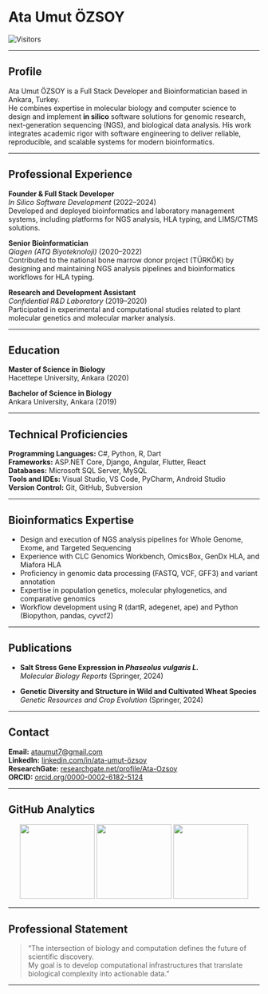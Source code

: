 # Ata Umut ÖZSOY

![Visitors](https://komarev.com/ghpvc/?username=AtaUmutOZSOY&color=0e75b6&style=flat-square)

---

## Profile

Ata Umut ÖZSOY is a Full Stack Developer and Bioinformatician based in Ankara, Turkey.  
He combines expertise in molecular biology and computer science to design and implement **in silico** software solutions for genomic research, next-generation sequencing (NGS), and biological data analysis. His work integrates academic rigor with software engineering to deliver reliable, reproducible, and scalable systems for modern bioinformatics.

---

## Professional Experience

**Founder & Full Stack Developer**  
*In Silico Software Development* (2022–2024)  
Developed and deployed bioinformatics and laboratory management systems, including platforms for NGS analysis, HLA typing, and LIMS/CTMS solutions.

**Senior Bioinformatician**  
*Qiagen (ATQ Biyoteknoloji)* (2020–2022)  
Contributed to the national bone marrow donor project (TÜRKÖK) by designing and maintaining NGS analysis pipelines and bioinformatics workflows for HLA typing.

**Research and Development Assistant**  
*Confidential R&D Laboratory* (2019–2020)  
Participated in experimental and computational studies related to plant molecular genetics and molecular marker analysis.

---

## Education

**Master of Science in Biology**  
Hacettepe University, Ankara (2020)

**Bachelor of Science in Biology**  
Ankara University, Ankara (2019)

---

## Technical Proficiencies

**Programming Languages:** C#, Python, R, Dart  
**Frameworks:** ASP.NET Core, Django, Angular, Flutter, React  
**Databases:** Microsoft SQL Server, MySQL  
**Tools and IDEs:** Visual Studio, VS Code, PyCharm, Android Studio  
**Version Control:** Git, GitHub, Subversion  

---

## Bioinformatics Expertise

- Design and execution of NGS analysis pipelines for Whole Genome, Exome, and Targeted Sequencing  
- Experience with CLC Genomics Workbench, OmicsBox, GenDx HLA, and Miafora HLA  
- Proficiency in genomic data processing (FASTQ, VCF, GFF3) and variant annotation  
- Expertise in population genetics, molecular phylogenetics, and comparative genomics  
- Workflow development using R (dartR, adegenet, ape) and Python (Biopython, pandas, cyvcf2)

---

## Publications

- **Salt Stress Gene Expression in *Phaseolus vulgaris L.***  
  *Molecular Biology Reports* (Springer, 2024)

- **Genetic Diversity and Structure in Wild and Cultivated Wheat Species**  
  *Genetic Resources and Crop Evolution* (Springer, 2024)

---

## Contact

**Email:** ataumut7@gmail.com  
**LinkedIn:** [linkedin.com/in/ata-umut-özsoy](https://www.linkedin.com/in/ata-umut-%C3%B6zsoy/)  
**ResearchGate:** [researchgate.net/profile/Ata-Ozsoy](https://www.researchgate.net/profile/Ata-Ozsoy)  
**ORCID:** [orcid.org/0000-0002-6182-5124](https://orcid.org/0000-0002-6182-5124)

---

## GitHub Analytics

<p align="center">
  <img src="https://github-readme-streak-stats.herokuapp.com/?user=AtaUmutOZSOY&theme=default&hide_border=true" height="150">
  <img src="https://github-readme-stats.vercel.app/api?username=AtaUmutOZSOY&show_icons=true&theme=default&hide_border=true" height="150">
  <img src="https://github-readme-stats.vercel.app/api/top-langs/?username=AtaUmutOZSOY&theme=default&hide_border=true&layout=compact" height="150">
</p>

---

## Professional Statement

> “The intersection of biology and computation defines the future of scientific discovery.  
> My goal is to develop computational infrastructures that translate biological complexity into actionable data.”

---
